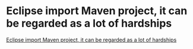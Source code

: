 # Eclipse import Maven project, it can be regarded as a lot of hardships
[Eclipse import Maven project, it can be regarded as a lot of hardships](https://aiwithcloud.com/2022/09/19/eclipse_import_maven_project_it_can_be_regarded_as_a_lot_of_hardships/)